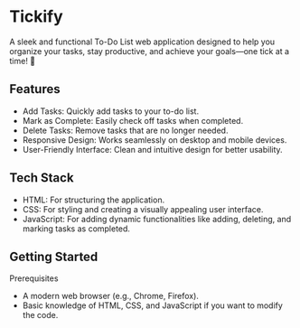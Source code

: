 
# Tickify

A sleek and functional To-Do List web application designed to help you organize your tasks, stay productive, and achieve your goals—one tick at a time! 🚀


## Features

- Add Tasks: Quickly add tasks to your to-do list.
- Mark as Complete: Easily check off tasks when completed.
- Delete Tasks: Remove tasks that are no longer needed.
- Responsive Design: Works seamlessly on desktop and mobile devices.
- User-Friendly Interface: Clean and intuitive design for better usability.

## Tech Stack

- HTML: For structuring the application.
- CSS: For styling and creating a visually appealing user interface.
- JavaScript: For adding dynamic functionalities like adding, deleting, and marking tasks as completed.
## Getting Started

Prerequisites
- A modern web browser (e.g., Chrome, Firefox).
- Basic knowledge of HTML, CSS, and JavaScript if you want to modify the code.
